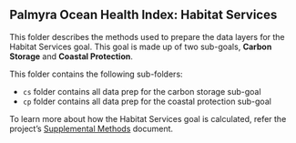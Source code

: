 ## Palmyra Ocean Health Index: Habitat Services 

This folder describes the methods used to prepare the data layers for the Habitat Services goal. This goal is made up of two sub-goals, **Carbon Storage** and **Coastal Protection**.  

This folder contains the following sub-folders:    

- `cs` folder contains all data prep for the carbon storage sub-goal  
- `cp` folder contains all data prep for the coastal protection sub-goal  

To learn more about how the Habitat Services goal is calculated, refer the project’s [Supplemental Methods](https://raw.githack.com/OHI-4site/pal-scores/master/documents/methods-results/Supplement.html) document.   





